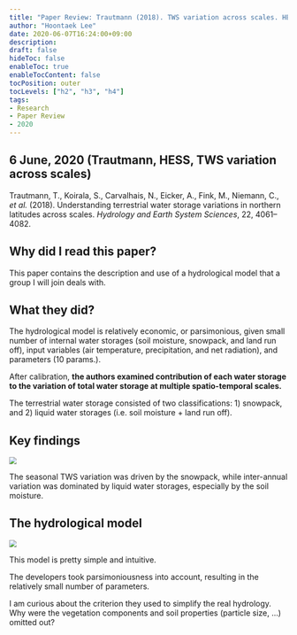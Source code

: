 ```yaml
---
title: "Paper Review: Trautmann (2018). TWS variation across scales. HESS"
author: "Hoontaek Lee"
date: 2020-06-07T16:24:00+09:00
description:
draft: false
hideToc: false
enableToc: true
enableTocContent: false
tocPosition: outer
tocLevels: ["h2", "h3", "h4"]
tags:
- Research
- Paper Review
- 2020
---
```


## 6 June, 2020 (Trautmann, HESS, TWS variation across scales)

Trautmann, T., Koirala, S., Carvalhais, N., Eicker, A., Fink, M., Niemann, C., *et al.* (2018). Understanding terrestrial water storage variations in northern latitudes across scales. *Hydrology and Earth System Sciences*, 22, 4061–4082.



## Why did I read this paper?

This paper contains the description and use of a hydrological model that a group I will join deals with.



## What they did?

The hydrological model is relatively economic, or parsimonious, given small number of internal water storages (soil moisture, snowpack, and land run off), input variables (air temperature, precipitation, and net radiation), and parameters (10 params.).

After calibration, **the authors examined contribution of each water storage to the variation of total water storage at multiple spatio-temporal scales.**

The terrestrial water storage consisted of two classifications: 1) snowpack, and 2) liquid water storages (i.e. soil moisture + land run off).



## Key findings

<img src="/en/posts/paper_review/2018_Trautmann_fig9.jpg" style="zoom:80%;" />



The seasonal TWS variation was driven by the snowpack, while inter-annual variation was dominated by liquid water storages, especially by the soil moisture.



## The hydrological model

<img src="/en/posts/paper_review/2018_Trautmann_fig2.jpg" style="zoom:80%;" />



This model is pretty simple and intuitive.

The developers took parsimoniousness into account, resulting in the relatively small number of parameters.

I am curious about the criterion they used to simplify the real hydrology. Why were the vegetation components and soil properties (particle size, ...) omitted out? 